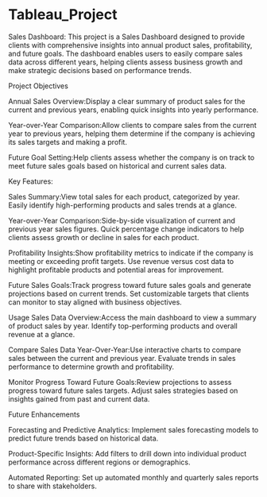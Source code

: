 # Tableau_Project

Sales Dashboard:
This project is a Sales Dashboard designed to provide clients with comprehensive insights into annual product sales, profitability, and future goals. The dashboard enables users to easily compare sales data across different years, helping clients assess business growth and make strategic decisions based on performance trends.

Project Objectives

Annual Sales Overview:Display a clear summary of product sales for the current and previous years, enabling quick insights into yearly performance.

Year-over-Year Comparison:Allow clients to compare sales from the current year to previous years, helping them determine if the company is achieving its sales targets and making a profit.

Future Goal Setting:Help clients assess whether the company is on track to meet future sales goals based on historical and current sales data.

Key Features:

Sales Summary:View total sales for each product, categorized by year.
Easily identify high-performing products and sales trends at a glance.

Year-over-Year Comparison:Side-by-side visualization of current and previous year sales figures.
Quick percentage change indicators to help clients assess growth or decline in sales for each product.

Profitability Insights:Show profitability metrics to indicate if the company is meeting or exceeding profit targets.
Use revenue versus cost data to highlight profitable products and potential areas for improvement.

Future Sales Goals:Track progress toward future sales goals and generate projections based on current trends.
Set customizable targets that clients can monitor to stay aligned with business objectives.


Usage
Sales Data Overview:Access the main dashboard to view a summary of product sales by year.
Identify top-performing products and overall revenue at a glance.

Compare Sales Data Year-Over-Year:Use interactive charts to compare sales between the current and previous year.
Evaluate trends in sales performance to determine growth and profitability.

Monitor Progress Toward Future Goals:Review projections to assess progress toward future sales targets.
Adjust sales strategies based on insights gained from past and current data.

Future Enhancements

Forecasting and Predictive Analytics: Implement sales forecasting models to predict future trends based on historical data.

Product-Specific Insights: Add filters to drill down into individual product performance across different regions or demographics.

Automated Reporting: Set up automated monthly and quarterly sales reports to share with stakeholders.


